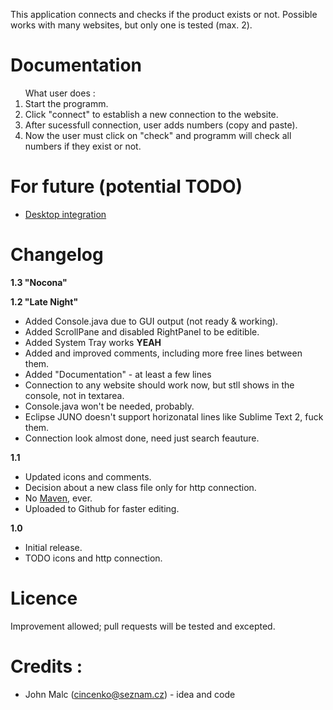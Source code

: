 This application connects and checks if the product exists or not. Possible works with many websites, but only one is tested (max. 2). 

# Documentation #

<ol>What user does :
<li>Start the programm.</li>
<li>Click "connect" to establish a new connection to the website.</li>
<li>After sucessfull connection, user adds numbers (copy and paste).</li>
<li>Now the user must click on "check" and programm will check all numbers if they exist or not.</li>
</ol>

For future (potential TODO)
========
- [Desktop integration](http://www.oracle.com/technetwork/articles/javase/desktop-api-142259.html)




# Changelog #


**1.3 "Nocona"**








**1.2 "Late Night"**

- Added Console.java due to GUI output (not ready & working).
- Added ScrollPane and disabled RightPanel to be editible.
- Added System Tray works **YEAH**  
- Added and improved comments, including more free lines between them.
- Added "Documentation" - at least a few lines
- Connection to any website should work now, but stll shows in the console, not in textarea.
- Console.java won't be needed, probably.
- Eclipse JUNO doesn't support horizonatal lines like Sublime Text 2, fuck them.
- Connection look almost done, need just search feauture. 

**1.1**

- Updated icons and comments.
- Decision about a new class file only for http connection.
- No [Maven](http://maven.apache.org), ever.
- Uploaded to Github for faster editing.

**1.0**

- Initial release.
- TODO icons and http connection.

# Licence #

Improvement allowed; pull requests will be tested and excepted. 

# Credits :  
- John Malc (cincenko@seznam.cz) - idea and code